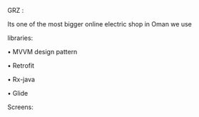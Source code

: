 GRZ :

Its one of the most bigger online electric shop in Oman  we use

 libraries:
 
•	MVVM design pattern

•	Retrofit

•	Rx-java

•	Glide

Screens: 

